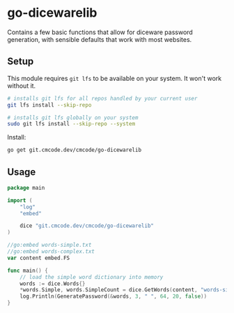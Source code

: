 # go-dicewarelib

Contains a few basic functions that allow for diceware password generation, with sensible defaults that work with most websites.

## Setup

This module requires `git lfs` to be available on your system. It won't work without it.

```bash
# installs git lfs for all repos handled by your current user
git lfs install --skip-repo

# installs git lfs globally on your system
sudo git lfs install --skip-repo --system
```

Install:

```bash
go get git.cmcode.dev/cmcode/go-dicewarelib
```

## Usage

```go
package main

import (
    "log"
    "embed"

    dice "git.cmcode.dev/cmcode/go-dicewarelib"
)

//go:embed words-simple.txt
//go:embed words-complex.txt
var content embed.FS

func main() {
    // load the simple word dictionary into memory
    words := dice.Words{}
	*words.Simple, words.SimpleCount = dice.GetWords(content, "words-simple.txt")
	log.Println(GeneratePassword(&words, 3, " ", 64, 20, false))
}
```
